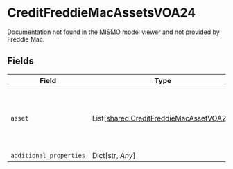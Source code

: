 # CreditFreddieMacAssetsVOA24

Documentation not found in the MISMO model viewer and not provided by Freddie Mac.


## Fields

| Field                                                                                        | Type                                                                                         | Required                                                                                     | Description                                                                                  |
| -------------------------------------------------------------------------------------------- | -------------------------------------------------------------------------------------------- | -------------------------------------------------------------------------------------------- | -------------------------------------------------------------------------------------------- |
| `asset`                                                                                      | List[[shared.CreditFreddieMacAssetVOA24](../../models/shared/creditfreddiemacassetvoa24.md)] | :heavy_check_mark:                                                                           | Documentation not found in the MISMO model viewer and not provided by Freddie Mac.           |
| `additional_properties`                                                                      | Dict[str, *Any*]                                                                             | :heavy_minus_sign:                                                                           | N/A                                                                                          |